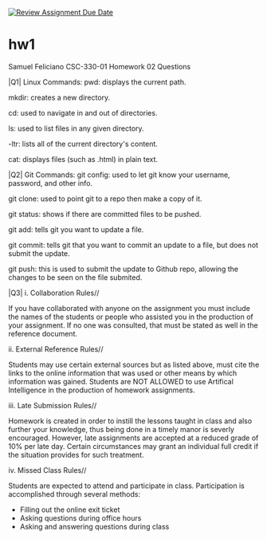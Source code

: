 [![Review Assignment Due Date](https://classroom.github.com/assets/deadline-readme-button-22041afd0340ce965d47ae6ef1cefeee28c7c493a6346c4f15d667ab976d596c.svg)](https://classroom.github.com/a/Bvz8mBlU)
# hw1
Samuel Feliciano
CSC-330-01
Homework 02 Questions


|Q1|
Linux Commands:
pwd: displays the current path.

mkdir: creates a new directory.

cd: used to navigate in and out of directories.

ls: used to list files in any given directory.

-ltr: lists all of the current directory's content.

cat: displays files (such as .html) in plain text.


|Q2|
Git Commands:
git config: used to let git know your username, password, and other info.

git clone: used to point git to a repo then make a copy of it.

git status: shows if there are committed files to be pushed.

git add: tells git you want to update a file.

git commit: tells git that you want to commit an update to a file, but does not submit the update.

git push: this is used to submit the update to Github repo, allowing the changes to be seen on the
file submited.



|Q3|
i. Collaboration Rules//

If you have collaborated with anyone on the assignment you must include the names of the students
or people who assisted you in the production of your assignment. If no one was consulted, that must
be stated as well in the reference document.


ii. External Reference Rules//

Students may use certain external sources but as listed above, must cite the links to the online
information that was used or other means by which information was gained. Students are NOT ALLOWED
to use Artifical Intelligence in the production of homework assignments.


iii. Late Submission Rules//

Homework is created in order to instill the lessons taught in class and also further your knowledge,
thus being done in a timely manor is severly encouraged. However, late assignments are accepted at
a reduced grade of 10% per late day. Certain circumstances may grant an individual full credit
if the situation provides for such treatment.


iv. Missed Class Rules//

Students are expected to attend and participate in class. Participation is accomplished through
several methods:
- Filling out the online exit ticket
- Asking questions during office hours
- Asking and answering questions during class



